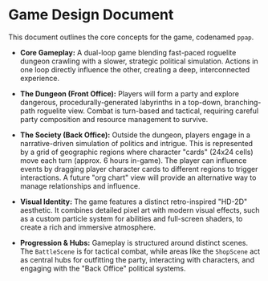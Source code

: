 # Game Design Document

This document outlines the core concepts for the game, codenamed `ppap`.

*   **Core Gameplay:** A dual-loop game blending fast-paced roguelite dungeon crawling with a slower, strategic political simulation. Actions in one loop directly influence the other, creating a deep, interconnected experience.

*   **The Dungeon (Front Office):** Players will form a party and explore dangerous, procedurally-generated labyrinths in a top-down, branching-path roguelite view. Combat is turn-based and tactical, requiring careful party composition and resource management to survive.

*   **The Society (Back Office):** Outside the dungeon, players engage in a narrative-driven simulation of politics and intrigue. This is represented by a grid of geographic regions where character "cards" (24x24 cells) move each turn (approx. 6 hours in-game). The player can influence events by dragging player character cards to different regions to trigger interactions. A future "org chart" view will provide an alternative way to manage relationships and influence.

*   **Visual Identity:** The game features a distinct retro-inspired "HD-2D" aesthetic. It combines detailed pixel art with modern visual effects, such as a custom particle system for abilities and full-screen shaders, to create a rich and immersive atmosphere.

*   **Progression & Hubs:** Gameplay is structured around distinct scenes. The `BattleScene` is for tactical combat, while areas like the `ShopScene` act as central hubs for outfitting the party, interacting with characters, and engaging with the "Back Office" political systems.

